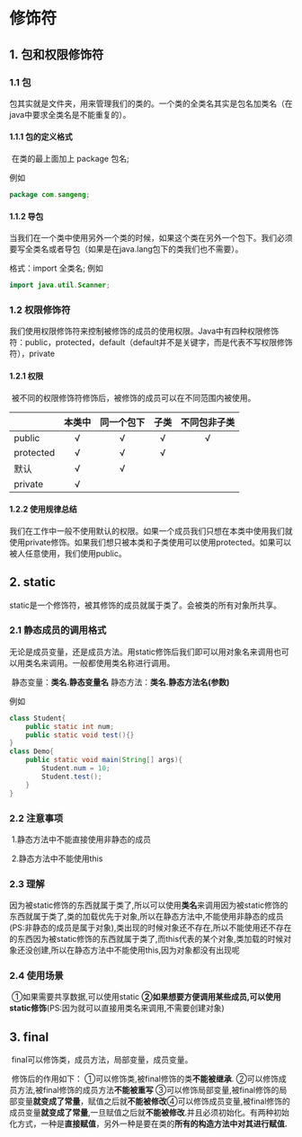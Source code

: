 # 修饰符

## 1. 包和权限修饰符

### 1.1 包

​        包其实就是文件夹，用来管理我们的类的。一个类的全类名其实是包名加类名（在java中要求全类名是不能重复的）。



#### 1.1.1 包的定义格式

​		在类的最上面加上 package 包名;

例如

~~~~~java
package com.sangeng;
~~~~~



#### 1.1.2 导包

​		当我们在一个类中使用另外一个类的时候，如果这个类在另外一个包下。我们必须要写全类名或者导包（如果是在java.lang包下的类我们也不需要）。



格式：import 全类名;
例如

~~~~java
import java.util.Scanner;
~~~~



### 1.2 权限修饰符   

​	我们使用权限修饰符来控制被修饰的成员的使用权限。Java中有四种权限修饰符：public，protected，default（default并不是关键字，而是代表不写权限修饰符），private

#### 1.2.1 权限

​	被不同的权限修饰符修饰后，被修饰的成员可以在不同范围内被使用。

|           | 本类中 | 同一个包下 | 子类 | 不同包非子类 |
| --------- | :----: | :--------: | :--: | :----------: |
| public    |   √    |     √      |  √   |      √       |
| protected |   √    |     √      |  √   |              |
| 默认      |   √    |     √      |      |              |
| private   |   √    |            |      |              |



#### 1.2.2 使用规律总结

​	我们在工作中一般不使用默认的权限。如果一个成员我们只想在本类中使用我们就使用private修饰。如果我们想只被本类和子类使用可以使用protected。如果可以被人任意使用，我们使用public。



## 2. static

​	static是一个修饰符，被其修饰的成员就属于类了。会被类的所有对象所共享。



### 2.1 静态成员的调用格式

​	无论是成员变量，还是成员方法。用static修饰后我们即可以用对象名来调用也可以用类名来调用。一般都使用类名称进行调用。

​	静态变量：**类名.静态变量名**
​	静态方法：**类名.静态方法名(参数)**

例如

~~~~java
class Student{
	public static int num;
    public static void test(){}
}
class Demo{
    public static void main(String[] args){
        Student.num = 10;
        Student.test();
    }
}
~~~~



### 2.2 注意事项

​	1.静态方法中不能直接使用非静态的成员 

​	2.静态方法中不能使用this



### 2.3 理解

​	因为被static修饰的东西就属于类了,所以可以使用**类名**来调用
​	因为被static修饰的东西就属于类了,类的加载优先于对象,所以在静态方法中,不能使用非静态的成员(PS:非静态的成员是属于对象),类出现的时候对象还不存在,所以不能使用还不存在的东西
​	因为被static修饰的东西就属于类了,而this代表的某个对象,类加载的时候对象还没创建,所以在静态方法中不能使用this,因为对象都没有出现呢



### 2.4 使用场景

​	①如果需要共享数据,可以使用static
​	**②如果想要方便调用某些成员,可以使用static修饰**(PS:因为就可以直接用类名来调用,不需要创建对象)



## 3. final

​	final可以修饰类，成员方法，局部变量，成员变量。

​	修饰后的作用如下：
​		①可以修饰类,被final修饰的类**不能被继承**.
​		②可以修饰成员方法,被final修饰的成员方法**不能被重写**
​		③可以修饰局部变量,被final修饰的局部变量**就变成了常量**，赋值之后就**不能被修改**
​        ④可以修饰成员变量,被final修饰的成员变量**就变成了常量**,一旦赋值之后就**不能被修改**.并且必须初始化。有两种初始化方式，一种是**直接赋值**，另外一种是要在类的**所有的构造方法中对其进行赋值.**